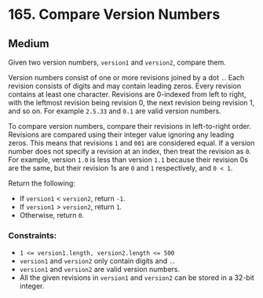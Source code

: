 # 165. Compare Version Numbers

## Medium

Given two version numbers, `version1` and `version2`, compare them.

Version numbers consist of one or more revisions joined by a dot `.`. Each revision consists of digits and may contain
leading zeros. Every revision contains at least one character. Revisions are 0-indexed from left to right, with the
leftmost revision being revision 0, the next revision being revision 1, and so on. For example `2.5.33` and `0.1` are
valid version numbers.

To compare version numbers, compare their revisions in left-to-right order. Revisions are compared using their integer
value ignoring any leading zeros. This means that revisions `1` and `001` are considered equal. If a version number does
not specify a revision at an index, then treat the revision as `0`. For example, version `1.0` is less than
version `1.1` because their revision 0s are the same, but their revision 1s are `0` and `1` respectively, and `0 < 1`.

Return the following:

- If `version1` < `version2`, return `-1`.
- If `version1` > `version2`, return `1`.
- Otherwise, return `0`.

### Constraints:

- `1 <= version1.length, version2.length <= 500`
- `version1` and `version2` only contain digits and `.`.
- `version1` and `version2` are valid version numbers.
- All the given revisions in `version1` and `version2` can be stored in a 32-bit integer.
